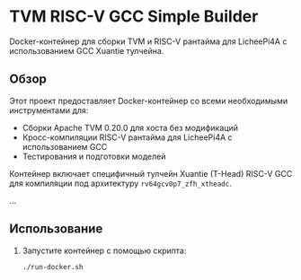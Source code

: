 # TVM RISC-V GCC Simple Builder

Docker-контейнер для сборки TVM и RISC-V рантайма для LicheePi4A с использованием GCC Xuantie тулчейна.

## Обзор

Этот проект предоставляет Docker-контейнер со всеми необходимыми инструментами для:
- Сборки Apache TVM 0.20.0 для хоста без модификаций
- Кросс-компиляции RISC-V рантайма для LicheePi4A с использованием GCC
- Тестирования и подготовки моделей

Контейнер включает специфичный тулчейн Xuantie (T-Head) RISC-V GCC для компиляции под архитектуру `rv64gcv0p7_zfh_xtheadc`.

...

## Использование

1. Запустите контейнер с помощью скрипта:
   ```bash
   ./run-docker.sh